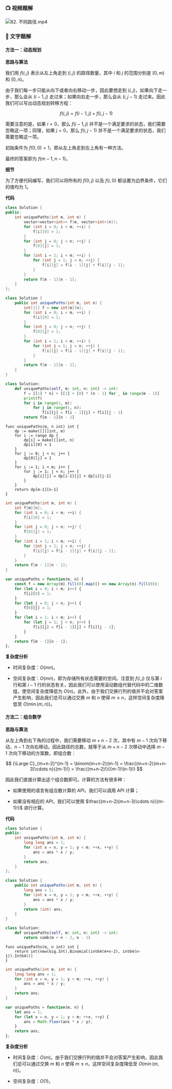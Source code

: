 ### 📺 视频题解  
![62. 不同路径.mp4](48ac43ed-52de-41d2-88f7-a6d88792e243)

### 📖 文字题解
#### 方法一：动态规划

**思路与算法**

我们用 $f(i, j)$ 表示从左上角走到 $(i, j)$ 的路径数量，其中 $i$ 和 $j$ 的范围分别是 $[0, m)$ 和 $[0, n)$。

由于我们每一步只能从向下或者向右移动一步，因此要想走到 $(i, j)$，如果向下走一步，那么会从 $(i-1, j)$ 走过来；如果向右走一步，那么会从 $(i, j-1)$ 走过来。因此我们可以写出动态规划转移方程：

$$
f(i, j) = f(i-1, j) + f(i, j-1)
$$

需要注意的是，如果 $i=0$，那么 $f(i-1,j)$ 并不是一个满足要求的状态，我们需要忽略这一项；同理，如果 $j=0$，那么 $f(i,j-1)$ 并不是一个满足要求的状态，我们需要忽略这一项。

初始条件为 $f(0,0)=1$，即从左上角走到左上角有一种方法。

最终的答案即为 $f(m-1,n-1)$。

**细节**

为了方便代码编写，我们可以将所有的 $f(0, j)$ 以及 $f(i, 0)$ 都设置为边界条件，它们的值均为 $1$。

**代码**

```C++ [sol1-C++]
class Solution {
public:
    int uniquePaths(int m, int n) {
        vector<vector<int>> f(m, vector<int>(n));
        for (int i = 0; i < m; ++i) {
            f[i][0] = 1;
        }
        for (int j = 0; j < n; ++j) {
            f[0][j] = 1;
        }
        for (int i = 1; i < m; ++i) {
            for (int j = 1; j < n; ++j) {
                f[i][j] = f[i - 1][j] + f[i][j - 1];
            }
        }
        return f[m - 1][n - 1];
    }
};
```

```Java [sol1-Java]
class Solution {
    public int uniquePaths(int m, int n) {
        int[][] f = new int[m][n];
        for (int i = 0; i < m; ++i) {
            f[i][0] = 1;
        }
        for (int j = 0; j < n; ++j) {
            f[0][j] = 1;
        }
        for (int i = 1; i < m; ++i) {
            for (int j = 1; j < n; ++j) {
                f[i][j] = f[i - 1][j] + f[i][j - 1];
            }
        }
        return f[m - 1][n - 1];
    }
}
```

```Python [sol1-Python3]
class Solution:
    def uniquePaths(self, m: int, n: int) -> int:
        f = [[1] * n] + [[1] + [0] * (n - 1) for _ in range(m - 1)]
        print(f)
        for i in range(1, m):
            for j in range(1, n):
                f[i][j] = f[i - 1][j] + f[i][j - 1]
        return f[m - 1][n - 1]
```

```Golang [sol1-Golang]
func uniquePaths(m, n int) int {
    dp := make([][]int, m)
    for i := range dp {
        dp[i] = make([]int, n)
        dp[i][0] = 1
    }
    for j := 0; j < n; j++ {
        dp[0][j] = 1
    }
    for i := 1; i < m; i++ {
        for j := 1; j < n; j++ {
            dp[i][j] = dp[i-1][j] + dp[i][j-1]
        }
    }
    return dp[m-1][n-1]
}
```

```C [sol1-C]
int uniquePaths(int m, int n) {
    int f[m][n];
    for (int i = 0; i < m; ++i) {
        f[i][0] = 1;
    }
    for (int j = 0; j < n; ++j) {
        f[0][j] = 1;
    }
    for (int i = 1; i < m; ++i) {
        for (int j = 1; j < n; ++j) {
            f[i][j] = f[i - 1][j] + f[i][j - 1];
        }
    }
    return f[m - 1][n - 1];
}
```

```JavaScript [sol1-JavaScript]
var uniquePaths = function(m, n) {
    const f = new Array(m).fill(0).map(() => new Array(n).fill(0));
    for (let i = 0; i < m; i++) {
        f[i][0] = 1;
    }
    for (let j = 0; j < n; j++) {
        f[0][j] = 1;
    }
    for (let i = 1; i < m; i++) {
        for (let j = 1; j < n; j++) {
            f[i][j] = f[i - 1][j] + f[i][j - 1];
        }
    }
    return f[m - 1][n - 1];
};
```

**复杂度分析**

- 时间复杂度：$O(mn)$。

- 空间复杂度：$O(mn)$，即为存储所有状态需要的空间。注意到 $f(i, j)$ 仅与第 $i$ 行和第 $i-1$ 行的状态有关，因此我们可以使用滚动数组代替代码中的二维数组，使空间复杂度降低为 $O(n)$。此外，由于我们交换行列的值并不会对答案产生影响，因此我们总可以通过交换 $m$ 和 $n$ 使得 $m \leq n$，这样空间复杂度降低至 $O(\min(m, n))$。

#### 方法二：组合数学

**思路与算法**

从左上角到右下角的过程中，我们需要移动 $m+n-2$ 次，其中有 $m-1$ 次向下移动，$n-1$ 次向右移动。因此路径的总数，就等于从 $m+n-2$ 次移动中选择 $m-1$ 次向下移动的方案数，即组合数：

$$
{\Large C}_{m+n-2}^{m-1} = \binom{m+n-2}{m-1} = \frac{(m+n-2)(m+n-3)\cdots n}{(m-1)!} = \frac{(m+n-2)!}{(m-1)!(n-1)!}
$$

因此我们直接计算出这个组合数即可。计算的方法有很多种：

- 如果使用的语言有组合数计算的 API，我们可以调用 API 计算；

- 如果没有相应的 API，我们可以使用 $\frac{(m+n-2)(m+n-3)\cdots n}{(m-1)!}$ 进行计算。

**代码**

```C++ [sol2-C++]
class Solution {
public:
    int uniquePaths(int m, int n) {
        long long ans = 1;
        for (int x = n, y = 1; y < m; ++x, ++y) {
            ans = ans * x / y;
        }
        return ans;
    }
};
```

```Java [sol2-Java]
class Solution {
    public int uniquePaths(int m, int n) {
        long ans = 1;
        for (int x = n, y = 1; y < m; ++x, ++y) {
            ans = ans * x / y;
        }
        return (int) ans;
    }
}
```

```Python [sol2-Python3]
class Solution:
    def uniquePaths(self, m: int, n: int) -> int:
        return comb(m + n - 2, n - 1)
```

```Golang [sol2-Golang]
func uniquePaths(m, n int) int {
    return int(new(big.Int).Binomial(int64(m+n-2), int64(n-1)).Int64())
}
```

```C [sol2-C]
int uniquePaths(int m, int n) {
    long long ans = 1;
    for (int x = n, y = 1; y < m; ++x, ++y) {
        ans = ans * x / y;
    }
    return ans;
}
```

```JavaScript [sol2-JavaScript]
var uniquePaths = function(m, n) {
    let ans = 1;
    for (let x = n, y = 1; y < m; ++x, ++y) {
        ans = Math.floor(ans * x / y);
    }
    return ans;
};
```


**复杂度分析**

- 时间复杂度：$O(m)$。由于我们交换行列的值并不会对答案产生影响，因此我们总可以通过交换 $m$ 和 $n$ 使得 $m \leq n$，这样空间复杂度降低至 $O(\min(m, n))$。

- 空间复杂度：$O(1)$。